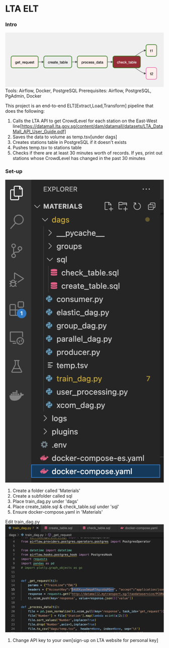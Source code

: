 # LTA ELT

### Intro
![alt text](https://github.com/kwquan/LTA/blob/main/process.png)
Tools: Airflow, Docker, PostgreSQL
Prerequisites:
Airflow, PostgreSQL, PgAdmin, Docker

This project is an end-to-end ELT[Extract,Load,Transform] pipeline that does the following:
1) Calls the LTA API to get CrowdLevel for each station on the East-West line[https://datamall.lta.gov.sg/content/dam/datamall/datasets/LTA_DataMall_API_User_Guide.pdf]
2) Saves the data to volume as temp.tsv[under dags]
3) Creates stations table in PostgreSQL if it doesn't exists
4) Pushes temp.tsv to stations table
5) Checks if there are at least 30 minutes worth of records. If yes, print out stations whose CrowdLevel has changed in the past 30 minutes

### Set-up

![alt text](https://github.com/kwquan/LTA/blob/main/folders.png)
1) Create a folder called 'Materials'
2) Create a subfolder called sql
3) Place train_dag.py under 'dags'
4) Place create_table.sql & check_table.sql under 'sql'
5) Ensure docker-compose.yaml in 'Materials'

Edit train_dag.py
![alt text](https://github.com/kwquan/LTA/blob/main/api_key.png)
1) Change API key to your own[sign-up on LTA website for personal key]


